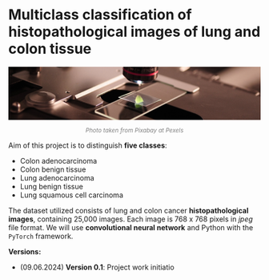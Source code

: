 # Multiclass classification of histopathological images of lung and colon tissue
<center>
  <img src="dataset-cover.jpeg" alt="Dataset cover" width="1000">
</center>
<p align="center" style="font-size: smaller; color: gray; font-style: italic;">
  Photo taken from Pixabay at Pexels
</p>


Aim of this project is to distinguish **five classes**:
* Colon adenocarcinoma
* Colon benign tissue
* Lung adenocarcinoma
* Lung benign tissue
* Lung squamous cell carcinoma

The dataset utilized consists of lung and colon cancer **histopathological images**, containing 25,000 images. Each image is 768 x 768 pixels in *jpeg* file format. 
We will use **convolutional neural network** and Python with the `PyTorch` framework.

**Versions:**
* (09.06.2024) **Version 0.1**: Project work initiatio

